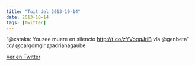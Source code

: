 ```yaml
---
title: "Tuit del 2013-10-14"
date: 2013-10-14
tags: [twitter]
---
```


“@xataka: Youzee muere en silencio http://t.co/zYVoqqJriB vía @genbeta” cc/ @cargomgir @adrianagaube



[Ver en Twitter](https://twitter.com/i/web/status/389840187112837121)
